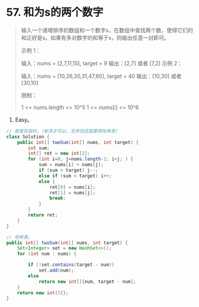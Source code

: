 # 57. 和为s的两个数字

> 输入一个递增排序的数组和一个数字s，在数组中查找两个数，使得它们的和正好是s。如果有多对数字的和等于s，则输出任意一对即可。
>
> 示例 1：
>
> 输入：nums = [2,7,11,15], target = 9
> 输出：[2,7] 或者 [7,2]
> 示例 2：
>
> 输入：nums = [10,26,30,31,47,60], target = 40
> 输出：[10,30] 或者 [30,10]
>
>
> 限制：
>
> 1 <= nums.length <= 10^5
> 1 <= nums[i] <= 10^6

1. Easy。

```java
// 首尾双指针。（有序才可以，无序则还是要用哈希表）
class Solution {
    public int[] twoSum(int[] nums, int target) {
        int sum;
        int[] ret = new int[2];
        for (int i=0, j=nums.length-1; i<j; ) {
            sum = nums[i] + nums[j];
            if (sum > target) j--;
            else if (sum < target) i++;
            else {
                ret[0] = nums[i];
                ret[1] = nums[j];
                break;
            }
        }
        return ret;
    }
}
```

```java
// 哈希表。
public int[] twoSum(int[] nums, int target) {
    Set<Integer> set = new HashSet<>();
    for (int num : nums) {

        if (!set.contains(target - num))
            set.add(num);
        else 
            return new int[]{num, target - num};
    }
    return new int[]{};
}
```

